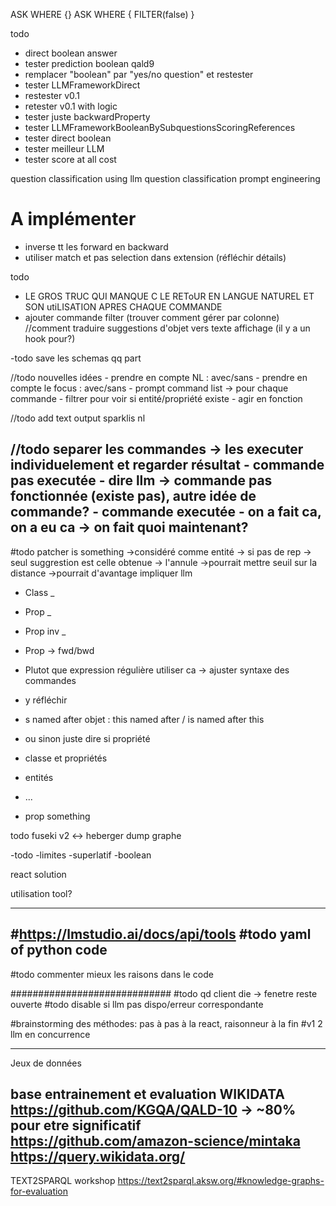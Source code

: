ASK WHERE {}
ASK WHERE { FILTER(false) }


todo
- direct boolean answer
- tester prediction boolean qald9
- remplacer "boolean" par "yes/no question" et restester
- tester LLMFrameworkDirect
- restester v0.1
- retester v0.1 with logic
- tester juste backwardProperty
- tester LLMFrameworkBooleanBySubquestionsScoringReferences
- tester direct boolean
- tester meilleur LLM 
- tester score at all cost

question classification using llm
question classification prompt engineering

# A implémenter
- inverse tt les forward en backward
- utiliser match et pas selection dans extension (réfléchir détails)




todo
- LE GROS TRUC QUI MANQUE C LE REToUR EN LANGUE NATUREL ET SON utiLISATION APRES CHAQUE COMMANDE
- ajouter commande filter (trouver comment gérer par colonne)
//comment traduire suggestions d'objet vers texte affichage (il y a un hook pour?)

-todo save les schemas qq part

//todo nouvelles idées 
    - prendre en compte NL : avec/sans
    - prendre en compte le focus : avec/sans
    - prompt command list -> pour chaque commande
        - filtrer pour voir si entité/propriété existe
            - agir en fonction  

//todo add text output sparklis nl

//todo separer les commandes 
-> les executer individuelement et regarder résultat
    - commande pas executée
        - dire llm -> commande pas fonctionnée (existe pas), autre idée de commande?
    - commande executée
        - on a fait ca, on a eu ca -> on fait quoi maintenant?
----------------------------------

#todo patcher is something
->considéré comme entité -> si pas de rep -> seul suggrestion est celle obtenue -> l'annule
->pourrait mettre seuil sur la distance
->pourrait d'avantage impliquer llm 
- Class _
- Prop _   
- Prop inv _
- Prop -> fwd/bwd
- Plutot que expression régulière utiliser ca -> ajuster syntaxe des commandes
- y réfléchir
- s named after objet : this named after / is named after this

- ou sinon juste dire si propriété
- classe et propriétés 
- entités
- ...
- prop something

todo fuseki v2 <-> heberger dump graphe

-todo
-limites
-superlatif
-boolean


react solution


utilisation tool?

-------------
#https://lmstudio.ai/docs/api/tools
#todo yaml of python code
------------------------
#todo commenter mieux les raisons dans le code

#############################
#todo qd client die -> fenetre reste ouverte
#todo disable si llm pas dispo/erreur correspondante

#brainstorming des méthodes: pas à pas à la react, raisonneur à la fin
#v1 2 llm en concurrence
____________
Jeux de données

base entrainement et evaluation
WIKIDATA
https://github.com/KGQA/QALD-10 -> ~80% pour etre significatif
https://github.com/amazon-science/mintaka
https://query.wikidata.org/
-----------------------------------
TEXT2SPARQL workshop
https://text2sparql.aksw.org/#knowledge-graphs-for-evaluation